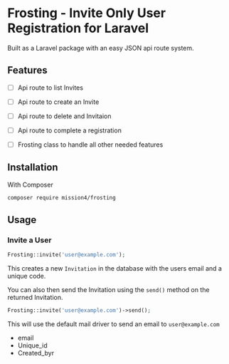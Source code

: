 # Frosting - Invite Only User Registration for Laravel

Built as a Laravel package with an easy JSON api route system.

## Features

- [ ] Api route to list Invites
- [ ] Api route to create an Invite
- [ ] Api route to delete and Invitaion
- [ ] Api route to complete a registration
- [ ] Frosting class to handle all other needed features



## Installation

With Composer
``` bash
composer require mission4/frosting
```


## Usage

### Invite a User

```php
Frosting::invite('user@example.com');
```

This creates a new `Invitation` in the database with the users email and a unique code.

You can also then send the Invitation using the `send()` method on the returned Invitation.

```Php
Frosting::invite('user@example.com')->send();
```

This will use the default mail driver to send an email to `user@example.com`



- email
- Unique_id
- Created_byr